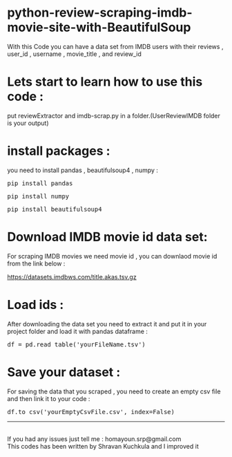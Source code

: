 # python-review-scraping-imdb-movie-site-with-BeautifulSoup
With this Code you can have a data set from IMDB users with their reviews , user_id , username , movie_title , and review_id

# Lets start to learn how to use this code :

put reviewExtractor and imdb-scrap.py in a folder.(UserReviewIMDB folder is your output)

# install packages :
you need to install pandas , beautifulsoup4 , numpy :
<div class="highlight highlight-source-shell"><pre>pip install pandas</pre></div>
<div class="highlight highlight-source-shell"><pre>pip install numpy</pre></div>
<div class="highlight highlight-source-shell"><pre>pip install beautifulsoup4</pre></div>

# Download IMDB movie id data set:
For scraping IMDB movies we need movie id , you can downlaod movie id from the link below :
<div class="highlight highlight-source-shell"><a href="https://datasets.imdbws.com/title.akas.tsv.gz">https://datasets.imdbws.com/title.akas.tsv.gz</a></div>

# Load ids :
After downloading the data set you need to extract it and put it in your project folder and load it with pandas dataframe :
<div class="highlight highlight-source-shell"><pre>df = pd.read_table('yourFileName.tsv')</pre></div>

# Save your dataset :
For saving the data that you scraped , you need to create an empty csv file and then link it to your code :
<div class="highlight highlight-source-shell"><pre>df.to_csv('yourEmptyCsvFile.csv', index=False)</pre></div>


<hr>
<br>
If you had any issues just tell me : homayoun.srp@gmail.com
<br>
This codes has been written by Shravan Kuchkula and I improved it

